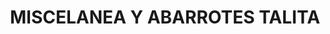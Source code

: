 ---
title: "MISCELANEA Y ABARROTES TALITA"
url: /mexicali/miscelanea-y-abarrotes-talita-avenida-francia/
shop: comodidad
---